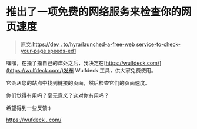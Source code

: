 # 推出了一项免费的网络服务来检查你的网页速度

> 原文:[https://dev . to/hyra/launched-a-free-web service-to-check-your-page speeds-ed1](https://dev.to/hyra/launched-a-free-webservice-to-check-your-pagespeeds-ed1)

嘿嘿，在搔了搔自己的痒处之后，我决定在[https://wulfdeck.com/](https://wulfdeck.com/)发布 Wulfdeck 工具，供大家免费使用。

它会从您的站点中找到链接的页面，然后检查它们的页面速度。

你们觉得有用吗？毫无意义？这对你有用吗？

希望得到一些反馈:)

[https://wufdeck . com/](https://wulfdeck.com/)